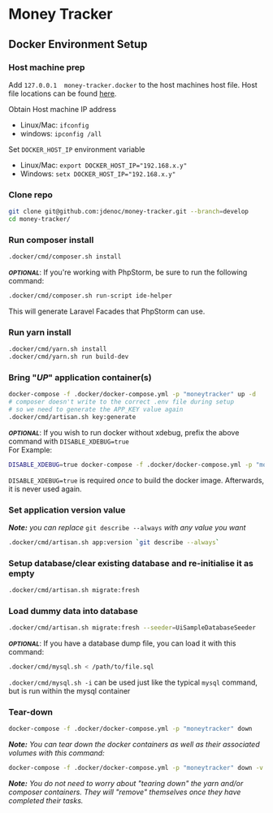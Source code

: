 # Money Tracker
## Docker Environment Setup

### Host machine prep
Add `127.0.0.1  money-tracker.docker` to the host machines host file.
Host file locations can be found [here](https://en.wikipedia.org/wiki/Hosts_(file)#Location_in_the_file_system).

Obtain Host machine IP address
- Linux/Mac: `ifconfig`
- windows: `ipconfig /all`

Set `DOCKER_HOST_IP` environment variable
- Linux/Mac: `export DOCKER_HOST_IP="192.168.x.y"`
- Windows: `setx DOCKER_HOST_IP="192.168.x.y"`

### Clone repo
```bash
git clone git@github.com:jdenoc/money-tracker.git --branch=develop
cd money-tracker/
```

### Run composer install
```bash
.docker/cmd/composer.sh install
```

<small>***OPTIONAL***</small>:
If you're working with PhpStorm, be sure to run the following command:
```bash
.docker/cmd/composer.sh run-script ide-helper
```
This will generate Laravel Facades that PhpStorm can use.

### Run yarn install
```bash
.docker/cmd/yarn.sh install
.docker/cmd/yarn.sh run build-dev
```

### Bring "_UP_" application container(s)
```bash
docker-compose -f .docker/docker-compose.yml -p "moneytracker" up -d
# composer doesn't write to the correct .env file during setup
# so we need to generate the APP_KEY value again
.docker/cmd/artisan.sh key:generate
```

<small>***OPTIONAL***</small>:
If you wish to run docker without xdebug, prefix the above command with `DISABLE_XDEBUG=true`  
For Example:
```bash
DISABLE_XDEBUG=true docker-compose -f .docker/docker-compose.yml -p "moneytracker" up -d
```
`DISABLE_XDEBUG=true` is required _once_ to build the docker image. Afterwards, it is never used again.

### Set application version value
_**Note:** you can replace_ `git describe --always` _with any value you want_
```bash
.docker/cmd/artisan.sh app:version `git describe --always`
```

### Setup database/clear existing database and re-initialise it as empty
```bash
.docker/cmd/artisan.sh migrate:fresh
```

### Load dummy data into database
```bash
.docker/cmd/artisan.sh migrate:fresh --seeder=UiSampleDatabaseSeeder
```

<small>***OPTIONAL***</small>:
If you have a database dump file, you can load it with this command:
```bash
.docker/cmd/mysql.sh < /path/to/file.sql
```
`.docker/cmd/mysql.sh -i` can be used just like the typical `mysql` command, but is run within the mysql container

### Tear-down
```bash
docker-compose -f .docker/docker-compose.yml -p "moneytracker" down
```

_**Note:** You can tear down the docker containers as well as their associated volumes with this command:_
```bash
docker-compose -f .docker/docker-compose.yml -p "moneytracker" down -v
```
_**Note:** You do not need to worry about "tearing down" the yarn and/or composer containers. They will "remove" themselves once they have completed their tasks._

